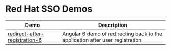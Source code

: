 # Red Hat SSO Demos

| Demo | Description |
| --- | --- |
| [redirect-after-registration-6](redirect-after-registration-6) | Angular 6 demo of redirecting back to the application after user registration |
